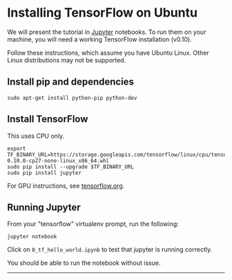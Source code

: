 # Installing TensorFlow on Ubuntu

We will present the tutorial in [Jupyter](jupyter.org) notebooks.  To
run them on your machine, you will need a working TensorFlow
installation (v0.10).

Follow these instructions, which assume you have Ubuntu Linux.  Other
Linux distributions may not be supported.


## Install pip and dependencies

```
sudo apt-get install python-pip python-dev
```

## Install TensorFlow

This uses CPU only.

```
export TF_BINARY_URL=https://storage.googleapis.com/tensorflow/linux/cpu/tensorflow-0.10.0-cp27-none-linux_x86_64.whl
sudo pip install --upgrade $TF_BINARY_URL
sudo pip install jupyter
```

For GPU instructions, see [tensorflow.org](https://www.tensorflow.org/versions/r0.10/get_started/os_setup.html).

## Running Jupyter

From your "tensorflow" virtualenv prompt, run the following:

```
jupyter notebook
```

Click on `0_tf_hello_world.ipynb` to test that jupyter is running
correctly.

You should be able to run the notebook without issue.

<hr>
